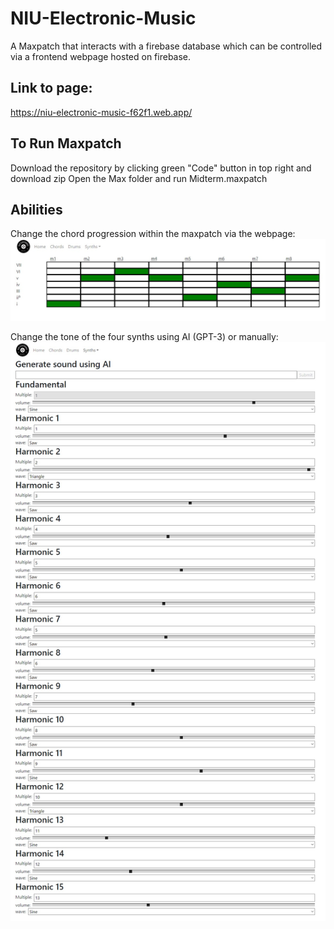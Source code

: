 # NIU-Electronic-Music
A Maxpatch that interacts with a firebase database which can be controlled via a frontend webpage hosted on firebase.

## Link to page:
https://niu-electronic-music-f62f1.web.app/

## To Run Maxpatch
Download the repository by clicking green "Code" button in top right and download zip
Open the Max folder and run Midterm.maxpatch

## Abilities
Change the chord progression within the maxpatch via the webpage:
![alt text](https://github.com/JordanRaia/NIU-Electronic-Music/blob/main/readme/chords.jpg?raw=true)

Change the tone of the four synths using AI (GPT-3) or manually:
![alt text](https://github.com/JordanRaia/NIU-Electronic-Music/blob/main/readme/synths.jpg?raw=true)